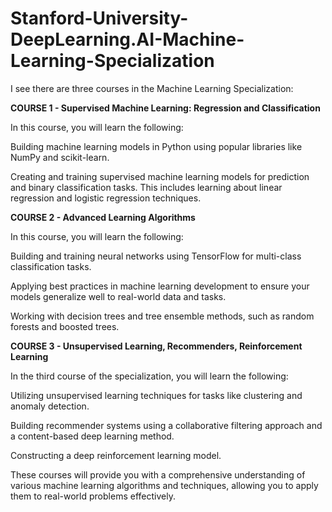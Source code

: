 # Stanford-University-DeepLearning.AI-Machine-Learning-Specialization

I see there are three courses in the Machine Learning Specialization:

**COURSE 1 - Supervised Machine Learning: Regression and Classification**

In this course, you will learn the following:

Building machine learning models in Python using popular libraries like NumPy and scikit-learn.

Creating and training supervised machine learning models for prediction and binary classification tasks. This includes learning about linear regression and logistic regression techniques.

**COURSE 2 - Advanced Learning Algorithms**

In this course, you will learn the following:

Building and training neural networks using TensorFlow for multi-class classification tasks.

Applying best practices in machine learning development to ensure your models generalize well to real-world data and tasks.

Working with decision trees and tree ensemble methods, such as random forests and boosted trees.

**COURSE 3 - Unsupervised Learning, Recommenders, Reinforcement Learning**

In the third course of the specialization, you will learn the following:

Utilizing unsupervised learning techniques for tasks like clustering and anomaly detection.

Building recommender systems using a collaborative filtering approach and a content-based deep learning method.

Constructing a deep reinforcement learning model.

These courses will provide you with a comprehensive understanding of various machine learning algorithms and techniques, allowing you to apply them to real-world problems effectively.
